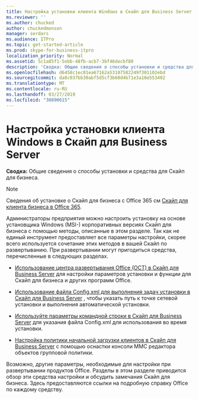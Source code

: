 ```yaml
---
title: Настройка установки клиента Windows в Скайп для Business Server
ms.reviewer: ''
ms.author: chucked
author: chuckedmonson
manager: serdars
ms.audience: ITPro
ms.topic: get-started-article
ms.prod: skype-for-business-itpro
localization_priority: Normal
ms.assetid: 5c1a85f1-5ebb-48fb-acb7-3bf46decbf80
description: 'Сводка: Общие сведения о способы установки и средства для Скайп для бизнеса.'
ms.openlocfilehash: d6458c1ec81ea67162a53107582249f301102ebd
ms.sourcegitcommit: da8c037bb30abf5d5cf3b60d4b71e3a10e553402
ms.translationtype: MT
ms.contentlocale: ru-RU
ms.lasthandoff: 03/27/2019
ms.locfileid: "30890615"
---
```

# <a name="customize-windows-client-installation-in-skype-for-business-server"></a>Настройка установки клиента Windows в Скайп для Business Server
 
**Сводка:** Общие сведения о способы установки и средства для Скайп для бизнеса.
  
> [!NOTE]
> Сведения об установке о Скайп для бизнеса с Office 365 см [Скайп для клиента бизнеса в Office 365](https://support.office.com/article/8c563b81-22c9-4024-9efe-9fe28c7bbc96). 
  
Администраторы предприятия можно настроить установку на основе установщика Windows (MSI-) корпоративных версиях Скайп для бизнеса с помощью методы, описанные в этом разделе. Так как не единый инструмент предоставляет все параметры настройки, скорее всего используется сочетание этих методов в вашей Скайп по развертыванию. При развертывании могут пригодиться средства, перечисленные в следующих разделах.
  
- [Использование центра развертывания Office (OCT) в Скайп для Business Server](use-the-office-customization-tool-oct.md) для настройки параметров установки и функции для Скайп для бизнеса и других программ Office.
    
- [Использование файла Config.xml для выполнения задач установки в Скайп для Business Server](use-config-xml-to-perform-installation-tasks.md) , чтобы указать путь к точке сетевой установки и выполнения автоматической установки.
    
- [Используйте параметры командной строки в Скайп для Business Server](use-setup-command-line-options.md) для указания файла Config.xml для использования во время установки.
    
- [Настройка политики начальной загрузки клиентов в Скайп для Business Server](configure-client-bootstrapping-policies.md) с помощью оснастки консоли MMC редактора объектов групповой политики.
    
Возможно, другие параметры, необходимые для настройки при развертывании продуктов Office. Разделы в этом разделе приводится обзор эти средства настройки и обсудить замечания Скайп для бизнеса. Здесь предоставляются ссылки на подробную справку Office по каждому средству. 
  

